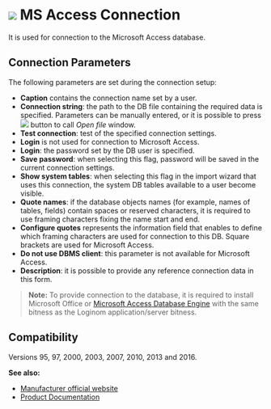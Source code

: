 # ![ ](../../../images/icons/data-sources/db-msaccess_default.svg) MS Access Connection

It is used for connection to the Microsoft Access database.

## Connection Parameters

The following parameters are set during the connection setup:

* **Caption** contains the connection name set by a user.
* **Connection string**: the path to the DB file containing the required data is specified. Parameters can be manually entered, or it is possible to press ![ ](../../../images/extjs-theme/form/open-trigger/open-trigger_default.svg) button to call *Open file* window.
* **Test connection**: test of the specified connection settings.
* **Login** is not used for connection to Microsoft Access.
* **Login**: the password set by the DB user is specified.
* **Save password**: when selecting this flag, password will be saved in the current connection settings.
* **Show system tables**: when selecting this flag in the import wizard that uses this connection, the system DB tables available to a user become visible.
* **Quote names**: if the database objects names (for example, names of tables, fields) contain spaces or reserved characters, it is required to use framing characters fixing the name start and end.
* **Configure quotes** represents the information field that enables to define which framing characters are used for connection to this DB. Square brackets are used for Microsoft Access.
* **Do not use DBMS client**: this parameter is not available for Microsoft Access.
* **Description**: it is possible to provide any reference connection data in this form.

> **Note:** To provide connection to the database, it is required to install Microsoft Office or [Microsoft Access Database Engine](https://www.microsoft.com/en-us/download/details.aspx?id=13255) with the same bitness as the Loginom application/server bitness.

## Compatibility

Versions 95, 97, 2000, 2003, 2007, 2010, 2013 and 2016.

**See also:**

* [Manufacturer official website](https://www.microsoft.com/ru-ru)
* [Product Documentation](https://docs.microsoft.com/ru-ru/)
